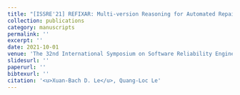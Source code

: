 ```yaml
---
title: "[ISSRE'21] REFIXAR: Multi-version Reasoning for Automated Repair of Regression Errors."
collection: publications
category: manuscripts
permalink: ''
excerpt: ''
date: 2021-10-01
venue: 'The 32nd International Symposium on Software Reliability Engineering (ISSRE), Research Track'
slidesurl: ''
paperurl: ''
bibtexurl: ''
citation: '<u>Xuan-Bach D. Le</u>, Quang-Loc Le'
---
```


